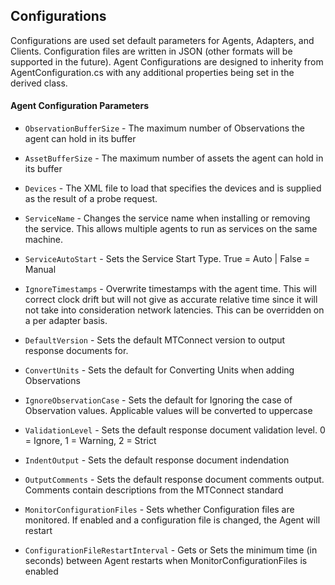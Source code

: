 ## Configurations

Configurations are used set default parameters for Agents, Adapters, and Clients. Configuration files are written in JSON (other formats will be supported in the future). Agent Configurations are designed to inherity from AgentConfiguration.cs with any additional properties being set in the derived class.

#### Agent Configuration Parameters

* `ObservationBufferSize` - The maximum number of Observations the agent can hold in its buffer

* `AssetBufferSize` - The maximum number of assets the agent can hold in its buffer

* `Devices` - The XML file to load that specifies the devices and is supplied as the result of a probe request.

* `ServiceName` - Changes the service name when installing or removing the service. This allows multiple agents to run as services on the same machine.

* `ServiceAutoStart` - Sets the Service Start Type. True = Auto | False = Manual

* `IgnoreTimestamps` - Overwrite timestamps with the agent time. This will correct clock drift but will not give as accurate relative time since it will not take into consideration network latencies. This can be overridden on a per adapter basis.

* `DefaultVersion` - Sets the default MTConnect version to output response documents for.

* `ConvertUnits` - Sets the default for Converting Units when adding Observations

* `IgnoreObservationCase` - Sets the default for Ignoring the case of Observation values. Applicable values will be converted to uppercase

* `ValidationLevel` - Sets the default response document validation level. 0 = Ignore, 1 = Warning, 2 = Strict

* `IndentOutput` - Sets the default response document indendation

* `OutputComments` - Sets the default response document comments output. Comments contain descriptions from the MTConnect standard

* `MonitorConfigurationFiles` - Sets whether Configuration files are monitored. If enabled and a configuration file is changed, the Agent will restart

* `ConfigurationFileRestartInterval` - Gets or Sets the minimum time (in seconds) between Agent restarts when MonitorConfigurationFiles is enabled
